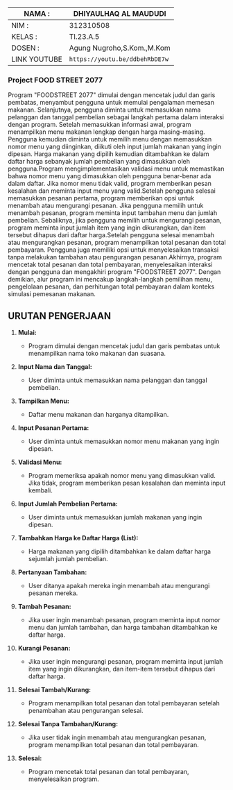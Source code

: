 | NAMA  :| DHIYAULHAQ AL MAUDUDI |
| --- | --- |
| NIM   :| 312310508 |
| KELAS :| TI.23.A.5 |
| DOSEN :| Agung Nugroho,S.Kom.,M.Kom |
| LINK YOUTUBE | ``` https://youtu.be/ddbehRbDE7w ``` |



### Project FOOD STREET 2077

Program "FOODSTREET 2077" dimulai dengan mencetak judul dan garis pembatas, menyambut pengguna untuk memulai pengalaman memesan makanan. Selanjutnya, pengguna diminta untuk memasukkan nama pelanggan dan tanggal pembelian sebagai langkah pertama dalam interaksi dengan program.
Setelah memasukkan informasi awal, program menampilkan menu makanan lengkap dengan harga masing-masing. Pengguna kemudian diminta untuk memilih menu dengan memasukkan nomor menu yang diinginkan, diikuti oleh input jumlah makanan yang ingin dipesan. Harga makanan yang dipilih kemudian ditambahkan ke dalam daftar harga sebanyak jumlah pembelian yang dimasukkan oleh pengguna.Program mengimplementasikan validasi menu untuk memastikan bahwa nomor menu yang dimasukkan oleh pengguna benar-benar ada dalam daftar. Jika nomor menu tidak valid, program memberikan pesan kesalahan dan meminta input menu yang valid.Setelah pengguna selesai memasukkan pesanan pertama, program memberikan opsi untuk menambah atau mengurangi pesanan. Jika pengguna memilih untuk menambah pesanan, program meminta input tambahan menu dan jumlah pembelian. Sebaliknya, jika pengguna memilih untuk mengurangi pesanan, program meminta input jumlah item yang ingin dikurangkan, dan item tersebut dihapus dari daftar harga.Setelah pengguna selesai menambah atau mengurangkan pesanan, program menampilkan total pesanan dan total pembayaran. Pengguna juga memiliki opsi untuk menyelesaikan transaksi tanpa melakukan tambahan atau pengurangan pesanan.Akhirnya, program mencetak total pesanan dan total pembayaran, menyelesaikan interaksi dengan pengguna dan mengakhiri program "FOODSTREET 2077". Dengan demikian, alur program ini mencakup langkah-langkah pemilihan menu, pengelolaan pesanan, dan perhitungan total pembayaran dalam konteks simulasi pemesanan makanan.


## URUTAN PENGERJAAN
1. **Mulai:**
   - Program dimulai dengan mencetak judul dan garis pembatas untuk menampilkan nama toko makanan dan suasana.

2. **Input Nama dan Tanggal:**
   - User diminta untuk memasukkan nama pelanggan dan tanggal pembelian.

3. **Tampilkan Menu:**
   - Daftar menu makanan dan harganya ditampilkan.

4. **Input Pesanan Pertama:**
   - User diminta untuk memasukkan nomor menu makanan yang ingin dipesan.

5. **Validasi Menu:**
   - Program memeriksa apakah nomor menu yang dimasukkan valid. Jika tidak, program memberikan pesan kesalahan dan meminta input kembali.

6. **Input Jumlah Pembelian Pertama:**
   - User diminta untuk memasukkan jumlah makanan yang ingin dipesan.

7. **Tambahkan Harga ke Daftar Harga (List):**
   - Harga makanan yang dipilih ditambahkan ke dalam daftar harga sejumlah jumlah pembelian.

8. **Pertanyaan Tambahan:**
   - User ditanya apakah mereka ingin menambah atau mengurangi pesanan mereka.

9. **Tambah Pesanan:**
   - Jika user ingin menambah pesanan, program meminta input nomor menu dan jumlah tambahan, dan harga tambahan ditambahkan ke daftar harga.

10. **Kurangi Pesanan:**
    - Jika user ingin mengurangi pesanan, program meminta input jumlah item yang ingin dikurangkan, dan item-item tersebut dihapus dari daftar harga.

11. **Selesai Tambah/Kurang:**
    - Program menampilkan total pesanan dan total pembayaran setelah penambahan atau pengurangan selesai.

12. **Selesai Tanpa Tambahan/Kurang:**
    - Jika user tidak ingin menambah atau mengurangkan pesanan, program menampilkan total pesanan dan total pembayaran.

13. **Selesai:**
    - Program mencetak total pesanan dan total pembayaran, menyelesaikan program.
